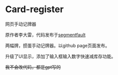 # Card-register
网页手动记牌器

原作者李大雷，代码发布于[segmentfault](https://segmentfault.com/a/1190000022745788)

两幅牌，掼蛋手动记牌器。以github page页面发布。

升级了UI显示，添加了输入框输入数字快速减库存功能。

~~我不会改代码，都是gpt写的~~
